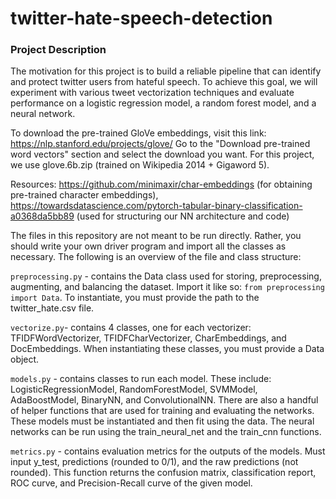 # twitter-hate-speech-detection

### Project Description

The motivation for this project is to build a reliable pipeline that can identify and protect twitter users from hateful speech. To achieve this goal, we will experiment with various tweet vectorization techniques and evaluate performance on a logistic regression model, a random forest model, and a neural network.

To download the pre-trained GloVe embeddings, visit this link: https://nlp.stanford.edu/projects/glove/
Go to the "Download pre-trained word vectors" section and select the download you want. For this project, we use glove.6b.zip (trained on Wikipedia 2014 + Gigaword 5).

Resources: https://github.com/minimaxir/char-embeddings (for obtaining pre-trained character embeddings), https://towardsdatascience.com/pytorch-tabular-binary-classification-a0368da5bb89 (used for structuring our NN architecture and code)



The files in this repository are not meant to be run directly. Rather, you should write your own driver program and import all the classes as necessary. The following is an overview of the file and class structure:

`preprocessing.py` - contains the Data class used for storing, preprocessing, augmenting, and balancing the dataset. Import it like so: `from preprocessing import Data`. To instantiate, you must provide the path to the twitter_hate.csv file.

`vectorize.py`- contains 4 classes, one for each vectorizer: TFIDFWordVectorizer, TFIDFCharVectorizer, CharEmbeddings, and DocEmbeddings. When instantiating these classes, you must provide a Data object.

`models.py` - contains classes to run each model. These include: LogisticRegressionModel, RandomForestModel, SVMModel, AdaBoostModel, BinaryNN, and ConvolutionalNN. There are also a handful of helper functions that are used for training and evaluating the networks. These models must be instantiated and then fit using the data. The neural networks can be run using the train_neural_net and the train_cnn functions.

`metrics.py` - contains evaluation metrics for the outputs of the models. Must input y_test, predictions (rounded to 0/1), and the raw predictions (not rounded). This function returns the confusion matrix, classification report, ROC curve, and Precision-Recall curve of the given model.